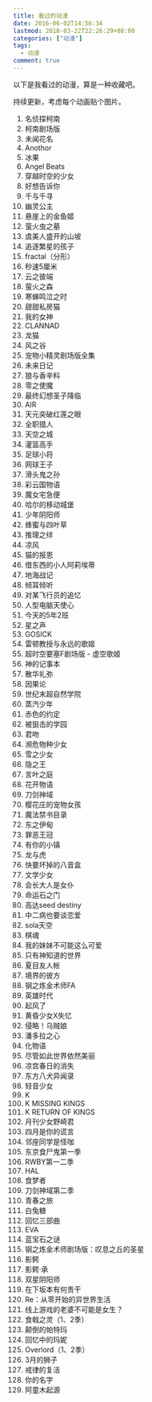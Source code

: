 ```yaml
---
title: 看过的动漫
date: 2016-06-02T14:56:34
lastmod: 2018-03-22T22:26:29+08:00
categories: ["动漫"]
tags:
  - 动漫
comment: true
---
```


以下是我看过的动漫，算是一种收藏吧。

持续更新，考虑每个动画贴个图片。

<!--more-->

1. 名侦探柯南
1. 柯南剧场版
1. 未闻花名
1. Anothor
1. 冰果
1. Angel Beats
1. 穿越时空的少女
1. 好想告诉你
1. 千与千寻
1. 幽灵公主
1. 悬崖上的金鱼姬
1. 萤火虫之墓
1. 虞美人盛开的山坡
1. 追逐繁星的孩子
1. fractal（分形）
1. 秒速5厘米
1. 云之彼端
1. 萤火之森
1. 寒蝉鸣泣之时
1. 甜甜私房猫
1. 我的女神
1. CLANNAD
1. 龙猫
1. 风之谷
1. 宠物小精灵剧场版全集
1. 未来日记
1. 狼与香辛料
1. 零之使魔
1. 最终幻想圣子降临
1. AIR
1. 天元突破红莲之眼
1. 全职猎人
1. 天空之城
1. 灌篮高手
1. 足球小将
1. 网球王子
1. 滑头鬼之孙
1. 彩云国物语
1. 魔女宅急便
1. 哈尔的移动城堡
1. 少年阴阳师
1. 蜂蜜与四叶草
1. 推理之绊
1. 凉风
1. 猫的报恩
1. 借东西的小人阿莉埃蒂
1. 地海战记
1. 倾耳倾听
1. 对某飞行员的追忆
1. 人型电脑天使心
1. 今天的5年2班
1. 星之声
1. GOSICK
1. 雷顿教授与永远的歌姬
1. 超时空要塞F剧场版 - 虚空歌姬
1. 神的记事本
1. 散华礼弥
1. 因果论
1. 世纪末超自然学院
1. 蒸汽少年
1. 赤色的约定
1. 被狙击的学园
1. 君吻
1. 濒危物种少女
1. 雪之少女
1. 隐之王
1. 言叶之庭
1. 花开物语
1. 刀剑神域
1. 樱花庄的宠物女孩
1. 魔法禁书目录
1. 东之伊甸
1. 罪恶王冠
1. 有你的小镇
1. 龙与虎
1. 快要坏掉的八音盒
1. 文学少女
1. 会长大人是女仆
1. 命运石之门
1. 高达seed destiny
1. 中二病也要谈恋爱
1. sola天空
1. 棋魂
1. 我的妹妹不可能这么可爱
1. 只有神知道的世界
1. 夏目友人帐
1. 境界的彼方
1. 钢之炼金术师FA
1. 英雄时代
1. 起风了
1. 黄昏少女X失忆
1. 侵略！乌贼娘
1. 潘多拉之心
1. 化物语
1. 尽管如此世界依然美丽
1. 凉宫春日的消失
1. 东方八犬异闻录
1. 轻音少女
1. K
1. K MISSING KINGS
1. K RETURN OF KINGS
1. 月刊少女野崎君
1. 四月是你的谎言
1. 邻座同学是怪咖
1. 东京食尸鬼第一季
1. RWBY第一二季
1. HAL
1. 食梦者
1. 刀剑神域第二季
1. 青春之旅
1. 白兔糖
1. 回忆三部曲
1. EVA
1. 蓝宝石之谜
1. 钢之炼金术师剧场版：叹息之丘的圣星
1. 影鳄
1. 影鳄·承
1. 双星阴阳师
1. 在下坂本有何贵干
1. Re：从零开始的异世界生活
1. 线上游戏的老婆不可能是女生？
1. 食戟之灵（1、2季）
1. 颠倒的帕特玛
1. 回忆中的玛妮
1. Overlord（1、2季）
1. 3月的狮子
1. 戒律的复活
1. 你的名字
1. 阿童木起源